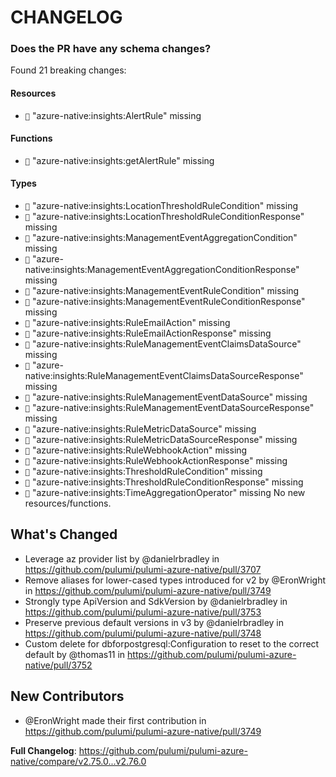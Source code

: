 # CHANGELOG

### Does the PR have any schema changes?

Found 21 breaking changes:

#### Resources
- `🔴` "azure-native:insights:AlertRule" missing
#### Functions
- `🔴` "azure-native:insights:getAlertRule" missing
#### Types
- `🔴` "azure-native:insights:LocationThresholdRuleCondition" missing
- `🔴` "azure-native:insights:LocationThresholdRuleConditionResponse" missing
- `🔴` "azure-native:insights:ManagementEventAggregationCondition" missing
- `🔴` "azure-native:insights:ManagementEventAggregationConditionResponse" missing
- `🔴` "azure-native:insights:ManagementEventRuleCondition" missing
- `🔴` "azure-native:insights:ManagementEventRuleConditionResponse" missing
- `🔴` "azure-native:insights:RuleEmailAction" missing
- `🔴` "azure-native:insights:RuleEmailActionResponse" missing
- `🔴` "azure-native:insights:RuleManagementEventClaimsDataSource" missing
- `🔴` "azure-native:insights:RuleManagementEventClaimsDataSourceResponse" missing
- `🔴` "azure-native:insights:RuleManagementEventDataSource" missing
- `🔴` "azure-native:insights:RuleManagementEventDataSourceResponse" missing
- `🔴` "azure-native:insights:RuleMetricDataSource" missing
- `🔴` "azure-native:insights:RuleMetricDataSourceResponse" missing
- `🔴` "azure-native:insights:RuleWebhookAction" missing
- `🔴` "azure-native:insights:RuleWebhookActionResponse" missing
- `🔴` "azure-native:insights:ThresholdRuleCondition" missing
- `🔴` "azure-native:insights:ThresholdRuleConditionResponse" missing
- `🔴` "azure-native:insights:TimeAggregationOperator" missing
No new resources/functions.

<!-- Release notes generated using configuration in .github/release.yml at v2.76.0 -->

## What's Changed
* Leverage az provider list by @danielrbradley in https://github.com/pulumi/pulumi-azure-native/pull/3707
* Remove aliases for lower-cased types introduced for v2 by @EronWright in https://github.com/pulumi/pulumi-azure-native/pull/3749
* Strongly type ApiVersion and SdkVersion by @danielrbradley in https://github.com/pulumi/pulumi-azure-native/pull/3753
* Preserve previous default versions in v3 by @danielrbradley in https://github.com/pulumi/pulumi-azure-native/pull/3748
* Custom delete for dbforpostgresql:Configuration to reset to the correct default by @thomas11 in https://github.com/pulumi/pulumi-azure-native/pull/3752

## New Contributors
* @EronWright made their first contribution in https://github.com/pulumi/pulumi-azure-native/pull/3749

**Full Changelog**: https://github.com/pulumi/pulumi-azure-native/compare/v2.75.0...v2.76.0